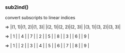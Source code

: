 ### sub2ind()
convert subscripts to linear indices

 => |(1, 1)|(1, 2)|(1, 3)|
    |(2, 1)|(2, 2)|(2, 3)|
    |(3, 1)|(3, 2)|(3, 3)|

 => | 1 | | 4 | | 7 |
    | 2 | | 5 | | 8 |
    | 3 | | 6 | | 9 |

 => | 1 |
    | 2 |
    | 3 |
    | 4 |
    | 5 |
    | 6 |
    | 7 |
    | 8 |
    | 9 |
